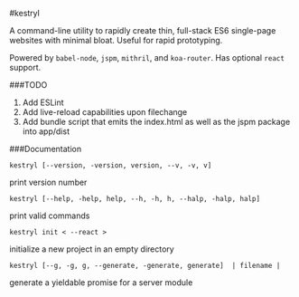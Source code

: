 #kestryl

A command-line utility to rapidly create thin, full-stack ES6 single-page websites with minimal bloat. Useful for rapid prototyping.

Powered by `babel-node`, `jspm`, `mithril`, and `koa-router`.  Has optional `react` support.

###TODO
1. Add ESLint
2. Add live-reload capabilities upon filechange
3. Add bundle script that emits the index.html as well as the jspm package into app/dist

###Documentation

`kestryl [--version, -version, version, --v, -v, v]`

print version number

`kestryl [--help, -help, help, --h, -h, h, --halp, -halp, halp]`

print valid commands

`kestryl init < --react >`

initialize a new project in an empty directory

`kestryl [--g, -g, g, --generate, -generate, generate]  | filename |`

generate a yieldable promise for a server module
